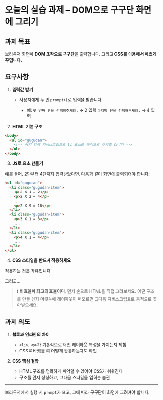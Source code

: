 # 오늘의 실습 과제 – **DOM으로 구구단 화면에 그리기**

## 과제 목표

브라우저 화면에 **DOM 조작으로 구구단**을 출력합니다.
그리고 **CSS를 이용해서 예쁘게 꾸밉니다.**

## 요구사항

1. **입력값 받기**

   - 사용자에게 두 번 `prompt()`로 입력을 받습니다.

     - 예:
       `첫 번째 단을 선택해주세요.` → 2 입력
       `마지막 단을 선택해주세요.` → 4 입력

2. **HTML 기본 구조**

```html
<body>
  <ul id="gugudan">
    <!-- 여기 안에 자바스크립트로 li 요소를 동적으로 추가할 겁니다 -->
  </ul>
</body>
```

3. **JS로 요소 만들기**

예를 들어, 2단부터 4단까지 입력받았다면, 다음과 같이 화면에 출력되어야 합니다:

```html
<ul id="gugudan">
  <li class="gugudan-item">
    <p>2 X 1 = 2</p>
    <p>2 X 2 = 4</p>
    ...
    <p>2 X 9 = 18</p>
  </li>
  <li class="gugudan-item">
    <p>3 X 1 = 3</p>
    ...
  </li>
  <li class="gugudan-item">
    <p>4 X 1 = 4</p>
    ...
  </li>
</ul>
```

4. **CSS 스타일을 반드시 적용하세요**

적용하는 것은 자유입니다.

그리고…

> ❗ **비효율이 최고의 효율이다.**
> 먼저 손으로 HTML을 직접 그려보세요.
> 어떤 구조를 만들 건지 머릿속에 레이아웃이 떠오르면
> 그다음 자바스크립트로 동적으로 꽂아넣으세요.

## 과제 의도

1. **블록과 인라인의 차이**

   * `<li>`, `<p>`가 기본적으로 어떤 레이아웃 특성을 가지는지 체험
   * CSS로 바꿨을 때 어떻게 반응하는지도 확인

2. **CSS 핵심 철학**

   * HTML 구조를 명확하게 파악할 수 있어야 CSS가 쉬워진다
   * 구조를 먼저 상상하고, 그다음 스타일을 입히는 습관

---

브라우저에서 실행 시 `prompt`가 뜨고,
그에 따라 구구단이 화면에 그려져야 합니다.